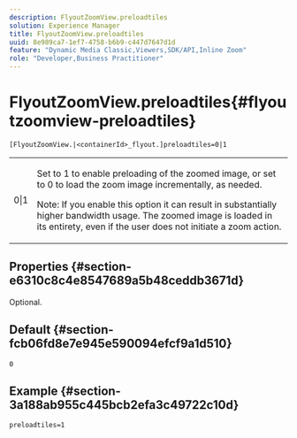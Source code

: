 ```yaml
---
description: FlyoutZoomView.preloadtiles
solution: Experience Manager
title: FlyoutZoomView.preloadtiles
uuid: 8e989ca7-1ef7-4758-b6b9-c447d7647d1d
feature: "Dynamic Media Classic,Viewers,SDK/API,Inline Zoom"
role: "Developer,Business Practitioner"
---
```


# FlyoutZoomView.preloadtiles{#flyoutzoomview-preloadtiles}

 `[FlyoutZoomView.|<containerId>_flyout.]preloadtiles=0|1`

<table id="table_8E44EC404A1A45C59EA1EF2766613930"> 
 <tbody> 
  <tr> 
   <td colname="col1"> <p> <span class="codeph"> 0|1 </span> </p> </td> 
   <td colname="col2"> <p> Set to <span class="codeph"> 1</span> to enable preloading of the zoomed image, or set to <span class="codeph"> 0</span> to load the zoom image incrementally, as needed. </p> <p> <p>Note:  If you enable this option it can result in substantially higher bandwidth usage. The zoomed image is loaded in its entirety, even if the user does not initiate a zoom action. </p> </p> </td> 
  </tr> 
 </tbody> 
</table>

## Properties {#section-e6310c8c4e8547689a5b48ceddb3671d}

Optional.

## Default {#section-fcb06fd8e7e945e590094efcf9a1d510}

`0`

## Example {#section-3a188ab955c445bcb2efa3c49722c10d}

`preloadtiles=1` 
